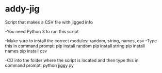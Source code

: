 # addy-jig
Script that makes a CSV file with jigged info

-You need Python 3 to run this script

-Make sure to install the correct modules: random, string, names, csv
  -Type this in command prompt:
   pip install random
   pip install string
   pip install names
   pip install csv
   
-CD into the folder where the script is located and then type this in command prompt:
  python jiggy.py
